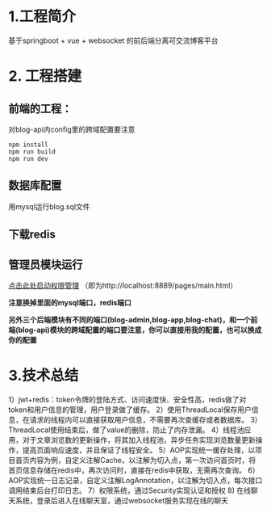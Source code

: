 # 1.工程简介 
基于springboot + vue + websocket 的前后端分离可交流博客平台

# 2. 工程搭建
## 前端的工程：
对blog-api内config里的跨域配置要注意

```
npm install
npm run build
npm run dev
```

## 数据库配置
用mysql运行blog.sql文件

## 下载redis

## 管理员模块运行

[点击此处启动权限管理](http://localhost:8889/pages/main.html) （即为http://localhost:8889/pages/main.html）


**注意换掉里面的mysql端口，redis端口**

**另外三个后端模块有不同的端口(blog-admin,blog-app,blog-chat)，和一个前端(blog-api)模块的跨域配置的端口要注意，你可以直接用我的配置，也可以换成你的配置**

# 3.技术总结
1）jwt+redis：token令牌的登陆方式、访问速度快、安全性高，redis做了对token和用户信息的管理，用户登录做了缓存。
2）使用ThreadLocal保存用户信息，在请求的线程内可以直接获取用户信息，不需要再次查缓存或者数据库。
3）ThreadLocal使用结束后，做了value的删除，防止了内存泄漏。
4）线程池应用，对于文章浏览数的更新操作，将其加入线程池，异步任务实现浏览数量更新操作，提高页面响应速度，并且保证了线程安全。
5）AOP实现统一缓存处理，以项目首页内容为例，自定义注解Cache，以注解为切入点，第一次访问首页时，将首页信息存储在redis中，再次访问时，直接在redis中获取，无需再次查询。
6）AOP实现统一日志记录，自定义注解LogAnnotation，以注解为切入点，每次接口调用结束后台打印日志。
7）权限系统，通过Security实现认证和授权
8) 在线聊天系统，登录后进入在线聊天室，通过websocket服务实现在线的聊天
